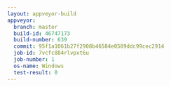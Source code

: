 ```yaml
---
layout: appveyor-build
appveyor:
  branch: master
  build-id: 46747173
  build-number: 639
  commit: 95f1a1061b27f2908b46584e0589ddc99cec2914
  job-id: 7vcfc884rlvpxt6u
  job-number: 1
  os-name: Windows
  test-result: 0
---
```

